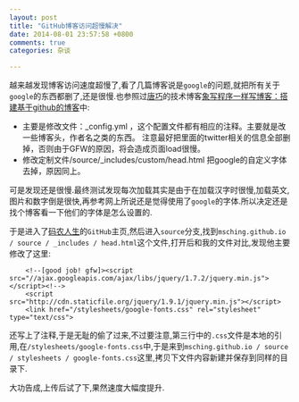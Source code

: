 ```yaml
---
layout: post
title: "GitHub博客访问超慢解决"
date: 2014-08-01 23:57:58 +0800
comments: true
categories: 杂谈

---
```


越来越发现博客访问速度超慢了,看了几篇博客说是`google`的问题,就把所有关于`google`的东西都删了,还是很慢.也参照过[唐巧](http://blog.devtang.com/)的技术博客[象写程序一样写博客：搭建基于github的博客](http://blog.devtang.com/blog/2012/02/10/setup-blog-based-on-github/)中:

* 主要是修改文件：_config.yml ，这个配置文件都有相应的注释。主要就是改一些博客头，作者名之类的东西。 注意最好把里面的twitter相关的信息全部删掉，否则由于GFW的原因，将会造成页面load很慢。
* 修改定制文件/source/_includes/custom/head.html 把google的自定义字体去掉，原因同上。

可是发现还是很慢.最终测试发现每次加载其实是由于在加载汉字时很慢,加载英文,图片和数字倒是很快,再参考网上所说还是觉得使用了`google`的字体.所以决定还是找个博客看一下他们的字体是怎么设置的.

于是进入了[码农人生](http://msching.github.io)的`GitHub`主页,然后进入`source`分支,找到`msching.github.io / source / _includes / head.html`这个文件,打开后和我的文件对比,发现他主要修改了这里:

		<!--[good job! gfw]><script src="//ajax.googleapis.com/ajax/libs/jquery/1.7.2/jquery.min.js"></script><!-->
		<script src="http://cdn.staticfile.org/jquery/1.9.1/jquery.min.js"></script>
		<link href="/stylesheets/google-fonts.css" rel="stylesheet" type="text/css">

还写上了注释,于是无耻的偷了过来,不过要注意,第三行中的`.css`文件是本地的引用,在`/stylesheets/google-fonts.css`中,于是来到`msching.github.io / source / stylesheets / google-fonts.css`这里,拷贝下文件内容新建并保存到同样的目录下.

大功告成,上传后试了下,果然速度大幅度提升.
